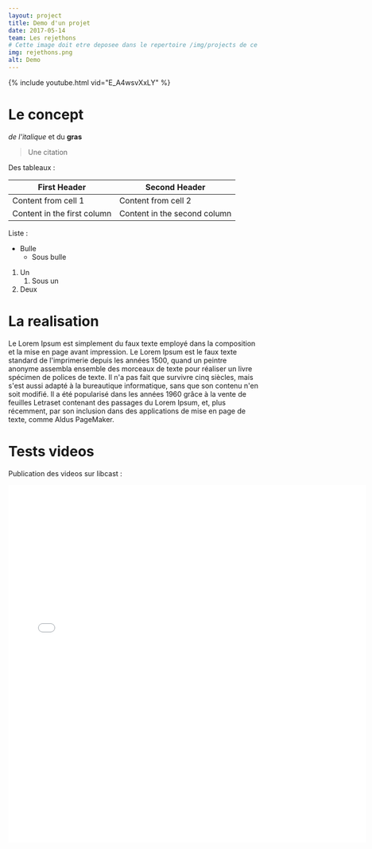 ```yaml
---
layout: project
title: Demo d'un projet
date: 2017-05-14
team: Les rejethons
# Cette image doit etre deposee dans le repertoire /img/projects de ce site.
img: rejethons.png
alt: Demo
---
```


{% include youtube.html vid="E_A4wsvXxLY" %}

# Le concept

*de l'italique* et du **gras**
> Une citation

Des tableaux :

First Header | Second Header
------------ | -------------
Content from cell 1 | Content from cell 2
Content in the first column | Content in the second column

Liste :

* Bulle
  * Sous bulle 

1. Un
   1. Sous un
1. Deux

  
# La realisation
Le Lorem Ipsum est simplement du faux texte employé dans la composition et la mise en page avant impression. Le Lorem Ipsum est le faux texte standard de l'imprimerie depuis les années 1500, quand un peintre anonyme assembla ensemble des morceaux de texte pour réaliser un livre spécimen de polices de texte. Il n'a pas fait que survivre cinq siècles, mais s'est aussi adapté à la bureautique informatique, sans que son contenu n'en soit modifié. Il a été popularisé dans les années 1960 grâce à la vente de feuilles Letraset contenant des passages du Lorem Ipsum, et, plus récemment, par son inclusion dans des applications de mise en page de texte, comme Aldus PageMaker.

# Tests videos

Publication des videos sur libcast :
<iframe class="center-block" src="//rejethons.libcast.com/widget/vid_30870213_112828-mp4" class="libcast_player" width="720" height="720" frameborder="0" scrolling="no" allowfullscreen></iframe>

